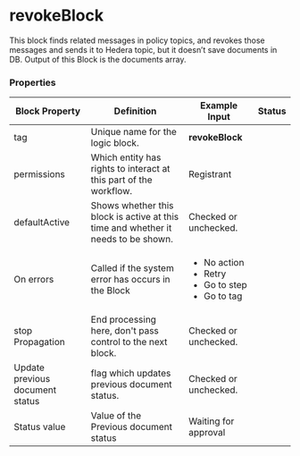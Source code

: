 # revokeBlock

This block finds related messages in policy topics, and revokes those messages and sends it to Hedera topic, but it doesn’t save documents in DB. Output of this Block is the documents array.

### Properties

| Block Property                  | Definition                                                                        | Example Input                                                                  | Status |
| ------------------------------- | --------------------------------------------------------------------------------- | ------------------------------------------------------------------------------ | ------ |
| tag                             | Unique name for the logic block.                                                  | **revokeBlock**                                                                |        |
| permissions                     | Which entity has rights to interact at this part of the workflow.                 | Registrant                                                                     |        |
| defaultActive                   | Shows whether this block is active at this time and whether it needs to be shown. | Checked or unchecked.                                                          |        |
| On errors                       | Called if the system error has occurs in the Block                                | <ul><li>No action</li><li>Retry</li><li>Go to step</li><li>Go to tag</li></ul> |        |
| stop Propagation                | End processing here, don't pass control to the next block.                        | Checked or unchecked.                                                          |        |
| Update previous document status | flag which updates previous document status.                                      | Checked or unchecked.                                                          |        |
| Status value                    | Value of the Previous document status                                             | Waiting for approval                                                           |        |
